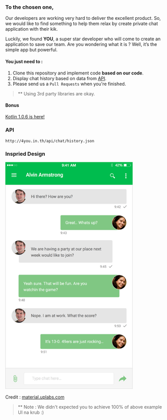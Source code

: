 ### To the chosen one,
Our developers are working very hard to deliver the excellent product. 
So, we would like to find something to help them relax by create private chat application with their kik.


Luckily, we found **YOU**, a super star developer who will come to create an application to save our team.
Are you wondering what it is ?  Well, it’s the simple app but powerful.

#### You just need to :
1. Clone this repository and implement code **based on our code**.
2. Display chat history based on data from <a href="#api">API</a>.
3. Please send us a `Pull Requests` when you're finished.

> ** Using 3rd party libraries are okay.

#### Bonus
<a href="https://blog.jetbrains.com/kotlin/2016/12/kotlin-1-0-6-is-here/" target="_blank">Kotlin 1.0.6 is here!</a>

### API
```
http://4you.in.th/api/chat/history.json
```
### Inspried Design
<img src="https://github.com/shopspotapp/Recruit-Android/blob/master/screenshot/alvin_armstrong.jpg?raw=true" width="400" />

Credit : <a href="https://material.uplabs.com/posts/whatsapp-material-redesign" target="_blank">material.uplabs.com</a>

> ** Note : We didn't expected you to achieve 100% of above example UI na krub :)
